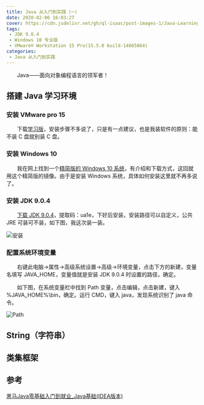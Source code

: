 ```yaml
---
title: Java 从入门到实践（一）
date: 2020-02-06 16:03:27
cover: https://cdn.jsdelivr.net/gh/ql-isaac/post-images-1/Java-Learning(1)/Java.jpg
tags:
 - JDK 9.0.4
 - Windows 10 专业版
 - VMware® Workstation 15 Pro(15.5.0 build-14665864)
categories:
 - Java 从入门到实践
---
```


　　Java——面向对象编程语言的领军者！

<!-- more -->

## 搭建 Java 学习环境

### 安装 VMware pro 15

　　下载[学习版](https://www.52pojie.cn/thread-1026907-1-1.html)，安装步骤不多说了，只是有一点建议，也是我装软件的原则：能不装 C 盘就别装 C 盘。

### 安装 Windows 10

　　我在网上找到一个[精简版的 Windows 10 系统](https://www.cnblogs.com/gxhunter/p/10290748.html)，有介绍和下载方式，这回就用这个精简版的镜像。由于是安装 Windows 系统，具体如何安装这里就不再多说了。

### 安装 JDK 9.0.4

　　[下载 JDK 9.0.4](https://pan.baidu.com/s/1R0Y6nDqlYxKvelV3dAtekQ)，提取码：ua1e，下好后安装，安装路径可以自定义，公共 JRE 可装可不装，如下图，我这次装一装。

![安装](https://cdn.jsdelivr.net/gh/ql-isaac/post-images-1/Java-Learning(1)/安装.png)

### 配置系统环境变量

　　右键此电脑->属性->高级系统设置->高级->环境变量，点击下方的新建，变量名填写 JAVA_HOME，变量值就是安装 JDK 9.0.4 时设置的路径，确定。

　　如下图，在系统变量栏中找到 Path 变量，点击编辑，点击新建，键入 %JAVA_HOME%\bin，确定。运行 CMD，键入 java，发现系统识别了 java 命令。

![Path](https://cdn.jsdelivr.net/gh/ql-isaac/post-images-1/Java-Learning(1)/Path.png)

## String（字符串）

## 类集框架

## 参考

[黑马Java零基础入门到就业_Java基础(IDEA版本)](https://www.bilibili.com/video/BV1Lf4y1U7Cz?p=9)